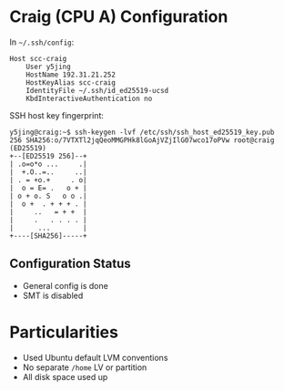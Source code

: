 # Craig (CPU A) Configuration

In `~/.ssh/config`:
```
Host scc-craig
	User y5jing
	HostName 192.31.21.252
	HostKeyAlias scc-craig
	IdentityFile ~/.ssh/id_ed25519-ucsd
	KbdInteractiveAuthentication no
```

SSH host key fingerprint:
```
y5jing@craig:~$ ssh-keygen -lvf /etc/ssh/ssh_host_ed25519_key.pub
256 SHA256:o/7VTXTl2jqQeoMMGPHk8lGoAjVZjIlG07wco17oPVw root@craig (ED25519)
+--[ED25519 256]--+
| .o=o*o ...     .|
|  +.O..=..     ..|
| . = +o.+     . o|
|  o = E= .   o + |
| o + o. S   o o .|
|  o +  . + + + . |
|     ..   = + +  |
|     .   . . . . |
|      ...        |
+----[SHA256]-----+
```

## Configuration Status

- General config is done
- SMT is disabled

# Particularities

- Used Ubuntu default LVM conventions
- No separate `/home` LV or partition
- All disk space used up
